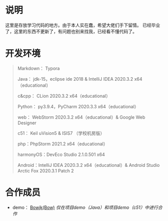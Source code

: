# 说明

这里是存放学习代码的地方。由于本人实在蠢，希望大佬们手下留情。
已经毕业了，这里的东西不更新了，有问题也别来找我，已经看不懂代码了。

# 开发环境

> Markdown： Typora
>
> Java： jdk-15，eclipse ide 2018 & IntelliJ IDEA 2020.3.2 x64（educational）
>
> c&cpp： CLion 2020.3.2 x64（educational）
>
> Python： py3.9.4，PyCharm 2020.3.3 x64（educational）
>
> web： WebStorm 2020.3.2 x64（educational）& Google Web Designer 
>
> c51： Keil uVision5 & ISIS7 （学校机房版）
>
> php：PhpStorm 2021.2 x64（educational）
>
> harmonyOS：DevEco Studio 2.1.0.501 x64
>
> Android：IntelliJ IDEA 2020.3.2 x64（educational）& Android Studio Arctic Fox 2020.3.1 Patch 2

# 合作成员

- demo： [Bowjk(Bow)](https://github.com/Bowjk) *仅在项目demo（Java）和项目demo（c51）中进行合作*

  

